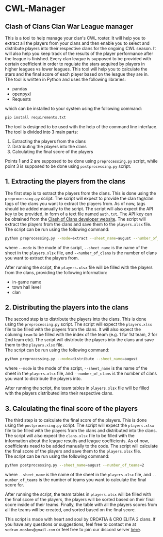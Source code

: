# CWL-Manager
## Clash of Clans Clan War League manager
This is a tool to help manage your clan's CWL roster. It will help you to extract all the players from your clans and then enable you to select and distribute players into their respective clans for the ongoing CWL season. It will also help you keep track of the results of the player performance after the league is finished. Every clan league is supposed to be provided with certain coefficient in order to regulate the stars acquired by players in higher leagues vs lower leagues. This tool will help you to calculate the stars and the final score of each player based on the league they are in.<br>
The tool is written in Python and uses the following libraries:
- pandas
- openpyxl
- Requests

which can be installed to your system using the following command:
```bash
pip install requirements.txt
```

The tool is designed to be used with the help of the command line interface. The tool is divided into 3 main parts:
1. Extracting the players from the clans
2. Distributing the players into the clans
3. Calculating the final score of the players

Points 1 and 2 are supposed to be done using `preprocessing.py` script, while point 3 is supposed to be done using `postprocessing.py` script.<br>

## 1. Extracting the players from the clans
The first step is to extract the players from the clans. This is done using the `preprocessing.py` script. The script will expect to provide the clan tag/clan tags of the clans you want to extract the players from. As of now, tags should be added manually to the script. The script will also expect the API key to be provided, in form of a text file named `auth.txt`. The API key can be obtained from the [Clash of Clans developer website](https://developer.clashofclans.com/#/). The script will extract the players from the clans and save them to the `players.xlsx` file.<br>
The script can be run using the following command:
```bash
python preprocessing.py --mode=extract --sheet_name=august --number_of_clans=2
```
where `--mode` is the mode of the script, `--sheet_name` is the name of the sheet in the `players.xlsx` file, and `--number_of_clans` is the number of clans you want to extract the players from.

After running the script, the `players.xlsx` file will be filled with the players from the clans, providing the following information:
- in-game name
- town hall level
- clan

## 2. Distributing the players into the clans
The second step is to distribute the players into the clans. This is done using the `preprocessing.py` script. The script will expect the `players.xlsx` file to be filled with the players from the clans. It will also expect the columng `team` to be filled with the index of the team (e.g. 1 for 1st team, 2 for 2nd team etc). The script will distribute the players into the clans and save them to the `players.xlsx` file.<br>
The script can be run using the following command:
```bash
python preprocessing.py --mode=distribute --sheet_name=august
```
where `--mode` is the mode of the script, `--sheet_name` is the name of the sheet in the `players.xlsx` file, and `--number_of_clans` is the number of clans you want to distribute the players into.<br>

After running the script, the team tables in `players.xlsx` file will be filled with the players distributed into their respective clans.

## 3. Calculating the final score of the players
The third step is to calculate the final score of the players. This is done using the `postprocessing.py` script. The script will expect the `players.xlsx` file to be filled with the players from the clans and distributed into the clans. The script will also expect the `clans.xlsx` file to be filled with the information about the league results and league coefficients. As of now, coefficients need to be added manually to the code. The script will calculate the final score of the players and save them to the `players.xlsx` file. <br>
The script can be run using the following command:
```bash
python postprocessing.py --sheet_name=august --number_of_teams=2
```
where `--sheet_name` is the name of the sheet in the `players.xlsx` file, and `--number_of_teams` is the number of teams you want to calculate the final score for.

After running the script, the team tables in `players.xlsx` will be filled with the final score of the players, the players will be sorted based on their final score inside of their teams. Finally, the table with all the players scores from all the teams will be created, and sorted based on the final score.<br>

This script is made with heart and soul by CROATIA & CRO ELITA 2 clans. If you have any questions or suggestions, feel free to contact me at `vedran.moskov@gmail.com` or feel free to join our discord server [here](https://discord.gg/7WnvZrAV).<br>

